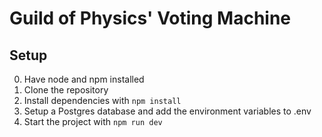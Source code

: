 # Guild of Physics' Voting Machine

## Setup

0. Have node and npm installed
1. Clone the repository
2. Install dependencies with ```npm install```
3. Setup a Postgres database and add the environment variables to .env
4. Start the project with ```npm run dev```
